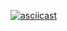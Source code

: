 [![asciicast](https://asciinema.org/a/QYKN1ywWigPWLyxGQzTBRQz0q.svg)](https://asciinema.org/a/QYKN1ywWigPWLyxGQzTBRQz0q?speed=2)
